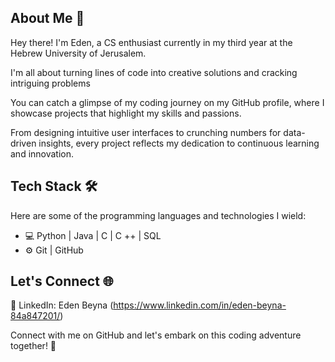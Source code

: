 ## **About Me** 🚀

Hey there! I'm Eden, a CS enthusiast currently in my third year at the Hebrew University of Jerusalem.

I'm all about turning lines of code into creative solutions and cracking intriguing problems

You can catch a glimpse of my coding journey on my GitHub profile, where I showcase projects that highlight my skills and passions.

From designing intuitive user interfaces to crunching numbers for data-driven insights, every project reflects my dedication to continuous learning and innovation.

## **Tech Stack** 🛠️

Here are some of the programming languages and technologies I wield:

- 💻 Python | Java | C | C ++ | SQL
- ⚙️ Git | GitHub

## **Let's Connect** 🌐

💼 LinkedIn: Eden Beyna (https://www.linkedin.com/in/eden-beyna-84a847201/)

Connect with me on GitHub and let's embark on this coding adventure together! 🌟

